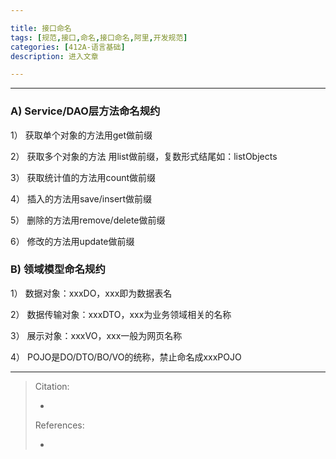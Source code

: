 ```yaml
---

title: 接口命名
tags: [规范,接口,命名,接口命名,阿里,开发规范]
categories: [412A-语言基础]
description: 进入文章

---
```


---

### A) Service/DAO层方法命名规约

1） 获取单个对象的方法用get做前缀

2） 获取多个对象的方法
	用list做前缀，复数形式结尾如：listObjects
	
3） 获取统计值的方法用count做前缀

4） 插入的方法用save/insert做前缀

5） 删除的方法用remove/delete做前缀

6） 修改的方法用update做前缀

### B) 领域模型命名规约

1） 数据对象：xxxDO，xxx即为数据表名

2） 数据传输对象：xxxDTO，xxx为业务领域相关的名称

3） 展示对象：xxxVO，xxx一般为网页名称

4） POJO是DO/DTO/BO/VO的统称，禁止命名成xxxPOJO




---

> Citation:
> - []()
> 
> References:
> - []()
